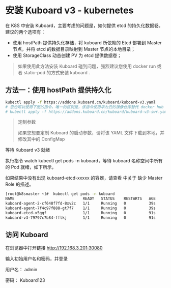 # 安装 Kuboard v3 - kubernetes

在 K8S 中安装 Kuboard，主要考虑的问题是，如何提供 etcd 的持久化数据卷。建议的两个选项有：

- 使用 hostPath 提供持久化存储，将 kuboard 所依赖的 Etcd 部署到 Master 节点，并将 etcd 的数据目录映射到 Master 节点的本地目录；
- 使用 StorageClass 动态创建 PV 为 etcd 提供数据卷；
> 如果使用此方法安装 Kuboard 碰到问题，强烈建议您使用 docker run 或者 static-pod 的方式安装 kuboard .

## 方法一：使用 hostPath 提供持久化
```bash
kubectl apply -f https://addons.kuboard.cn/kuboard/kuboard-v3.yaml
# 您也可以使用下面的指令，唯一的区别是，该指令使用华为云的镜像仓库替代 docker hub 分发 Kuboard 所需要的镜像
# kubectl apply -f https://addons.kuboard.cn/kuboard/kuboard-v3-swr.yaml
```
> 定制参数
> 
> 如果您想要定制 Kuboard 的启动参数，请将该 YAML 文件下载到本地，并修改其中的 ConfigMap

等待 Kuboard v3 就绪

执行指令 watch kubectl get pods -n kuboard，等待 kuboard 名称空间中所有的 Pod 就绪，如下所示，

如果结果中没有出现 kuboard-etcd-xxxxx 的容器，请查看  中关于 缺少 Master Role 的描述。
```bash
[root@k8smaster ~]#  kubectl get pods -n kuboard
NAME                              READY   STATUS    RESTARTS   AGE
kuboard-agent-2-cf648f7fd-8xv2c   1/1     Running   0          39s
kuboard-agent-7f4c97f888-gt7f7    1/1     Running   0          39s
kuboard-etcd-x5gqf                1/1     Running   0          91s
kuboard-v3-79797c7b84-fflkj       1/1     Running   0          91s
```

## 访问 Kuboard
在浏览器中打开链接 http://192.168.3.201:30080

输入初始用户名和密码，并登录

用户名： admin

密码： Kuboard123
